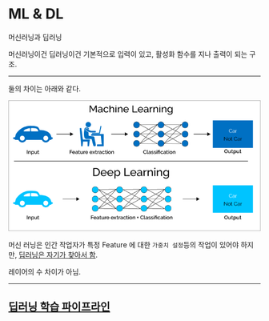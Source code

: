 # ML & DL

머신러닝과 딥러닝

머신러닝이건 딥러닝이건 기본적으로 입력이 있고, 활성화 함수를 지나 출력이 되는 구조.

---
둘의 차이는 아래와 같다.

<img src="../../imgs/ML_DL_Diff.png">

머신 러닝은 인간 작업자가 특정 Feature 에 대한 `가중치 설정`등의 작업이 있어야 하지만, <u>딥러닝은 자기가 찾아서 함</u>. 

레이어의 수 차이가 아님. 


---
[딥러닝 학습 파이프라인](./DN_Training_Pipeline.md)
---


